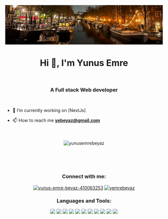 <img src="background.jpeg">
<h1 align="center">Hi 👋, I'm Yunus Emre</h1><br/>
<h3 align="center">A Full stack Web developer</h3><br/>




- 🔭 I’m currently working on [NextJs]

- 📫 How to reach me **<yebeyaz@gmail.com>**<br/><br/><br/>

<p align="center"><img align="center" src="https://github-readme-stats.vercel.app/api/top-langs?username=yunusemrebeyaz&show_icons=true&locale=en&layout=compact" alt="yunusemrebeyaz" /></p> <br/><br/><br/>

<h3 align="center">Connect with me:</h3>
<p align="center">
<a href="https://linkedin.com/in/yunus-emre-beyaz-410063253" target="blank"><img align="center" src="https://raw.githubusercontent.com/rahuldkjain/github-profile-readme-generator/master/src/images/icons/Social/linked-in-alt.svg" alt="yunus-emre-beyaz-410063253" height="30" width="40" /></a>
<a href="https://instagram.com/yemrebeyaz" target="blank"><img align="center" src="https://raw.githubusercontent.com/rahuldkjain/github-profile-readme-generator/master/src/images/icons/Social/instagram.svg" alt="yemrebeyaz" height="30" width="40" /></a>
</p>

<h3 align="center">Languages and Tools:</h3>
<div align="center">
  <img src="https://img.shields.io/badge/-JavaScript-05122A?style=for-the-badge&logo=JavaScript&color=434343" />
  <img src="https://img.shields.io/badge/-React-05122A?style=for-the-badge&logo=React&color=434343" />
  <img src="https://img.shields.io/badge/-CSS3-05122A?style=for-the-badge&logo=CSS3&color=434343" />
  <img src="https://img.shields.io/badge/-BootStrap-05122A?style=for-the-badge&logo=BootStrap&color=434343" />
  <img src="https://img.shields.io/badge/-TailwindCSS-05122A?style=for-the-badge&logo=TailwindCSS&color=434343" />
  <img src="https://img.shields.io/badge/-Python-05122A?style=for-the-badge&logo=Python&color=434343" />
  <img src="https://img.shields.io/badge/-NodeJs-05122A?style=for-the-badge&logo=NodeJs&color=434343" />
  <img src="https://img.shields.io/badge/-ExpressJs-05122A?style=for-the-badge&logo=ExpressJs&color=434343" />
  <img src="https://img.shields.io/badge/-FastAPI-05122A?style=for-the-badge&logo=FastAPI&color=434343" />
  <img src="https://img.shields.io/badge/-MongoDB-05122A?style=for-the-badge&logo=MongoDB&color=434343" />
  <img src="https://img.shields.io/badge/-MySQL-05122A?style=for-the-badge&logo=MySQL&color=434343" />
</div>
